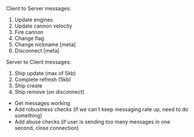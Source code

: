Client to Server messages:
1. Update engines
2. Update cannon velocity
3. Fire cannon
4. Change flag
5. Change nickname [meta]
6. Disconnect [meta]

Server to Client messages:
1. Ship update (max of 5kb)
2. Complete refresh (5kb)
3. Ship create
4. Ship remove (on disconnect)

- Get messages working
- Add robustness checks (if we can't keep messaging rate up, need to do something)
- Add abuse checks (if user is sending too many messages in one second, close connection)
